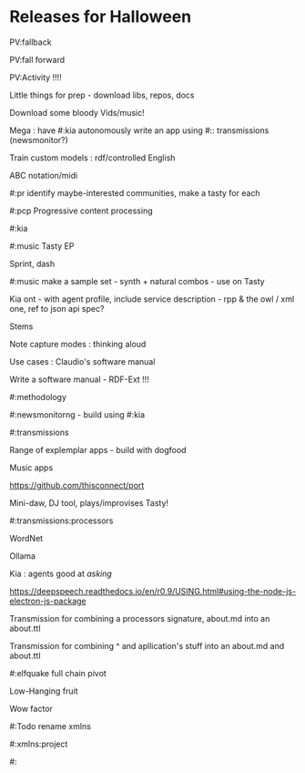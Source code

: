 # Releases for Halloween


PV:fallback

PV:fall forward

PV:Activity !!!!

Little things for prep - download libs, repos, docs

Download some bloody Vids/music!

Mega : have #:kia autonomously write an app using #:: transmissions (newsmonitor?)

Train custom models : rdf/controlled English

ABC notation/midi

#:pr identify maybe-interested communities, make a tasty for each

#:pcp Progressive content processing

#:kia 

#:music Tasty EP

Sprint, dash

#:music make a sample set - synth + natural combos - use on Tasty

Kia ont - with agent profile, include service description - rpp & the owl / xml one, ref to json api spec?

Stems

Note capture modes : thinking aloud

Use cases : Claudio's software manual

Write a software manual - RDF-Ext !!!


#:methodology 

#:newsmonitorng - build using #:kia

#:transmissions

Range of explemplar apps - build with dogfood

Music apps 

https://github.com/thisconnect/port

Mini-daw, DJ tool, plays/improvises Tasty!

#:transmissions:processors 

WordNet

Ollama 

Kia : agents good at *asking* 

https://deepspeech.readthedocs.io/en/r0.9/USING.html#using-the-node-js-electron-js-package

Transmission for combining a processors signature, about.md into an about.ttl

Transmission for combining ^ and apllication's stuff into an about.md and about.ttl


#:elfquake full chain pivot

Low-Hanging fruit

Wow factor

#:Todo rename xmlns

#:xmlns:project

#: